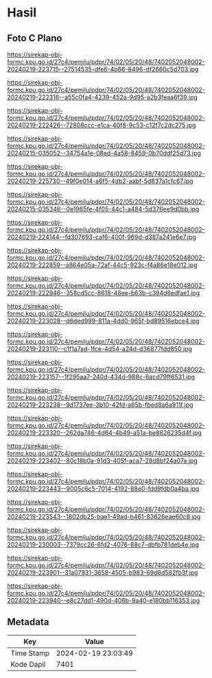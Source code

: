 # Hasil

## Foto C Plano

https://sirekap-obj-formc.kpu.go.id/27c4/pemilu/pdpr/74/02/05/20/48/7402052048002-20240219-223715--27514535-dfe6-4b66-8496-df2660c5d703.jpg

https://sirekap-obj-formc.kpu.go.id/27c4/pemilu/pdpr/74/02/05/20/48/7402052048002-20240219-222316--a55c0fa4-4239-452a-9d95-a2b3feaa6f39.jpg

https://sirekap-obj-formc.kpu.go.id/27c4/pemilu/pdpr/74/02/05/20/48/7402052048002-20240219-222426--72808ccc-e1ca-40f8-9c53-c12f7c2dc275.jpg

https://sirekap-obj-formc.kpu.go.id/27c4/pemilu/pdpr/74/02/05/20/48/7402052048002-20240215-035052--34754a1e-08ed-4a58-8459-0b70ddf25d73.jpg

https://sirekap-obj-formc.kpu.go.id/27c4/pemilu/pdpr/74/02/05/20/48/7402052048002-20240219-225730--49f0e014-a6f5-4db2-aabf-5d837a1cfc67.jpg

https://sirekap-obj-formc.kpu.go.id/27c4/pemilu/pdpr/74/02/05/20/48/7402052048002-20240215-035346--0e1965fe-4f05-44c1-a484-5d376ee9d0bb.jpg

https://sirekap-obj-formc.kpu.go.id/27c4/pemilu/pdpr/74/02/05/20/48/7402052048002-20240219-224144--fd307693-caf6-400f-969d-d387a241e6e7.jpg

https://sirekap-obj-formc.kpu.go.id/27c4/pemilu/pdpr/74/02/05/20/48/7402052048002-20240219-222859--a864e05a-72af-44c5-923c-f4a86e18e012.jpg

https://sirekap-obj-formc.kpu.go.id/27c4/pemilu/pdpr/74/02/05/20/48/7402052048002-20240219-222946--358cd5cc-8618-48ee-b63b-c394d8edfae1.jpg

https://sirekap-obj-formc.kpu.go.id/27c4/pemilu/pdpr/74/02/05/20/48/7402052048002-20240219-223028--d6ded999-811a-4dd0-965f-bd89516ebce4.jpg

https://sirekap-obj-formc.kpu.go.id/27c4/pemilu/pdpr/74/02/05/20/48/7402052048002-20240219-223110--c1f1a7ad-1fce-4d54-a24d-d36877fdd850.jpg

https://sirekap-obj-formc.kpu.go.id/27c4/pemilu/pdpr/74/02/05/20/48/7402052048002-20240219-223157--1f295aa7-240d-434d-988c-6acd79ff6531.jpg

https://sirekap-obj-formc.kpu.go.id/27c4/pemilu/pdpr/74/02/05/20/48/7402052048002-20240219-223238--9d1737ee-3b10-42fd-a65b-fbed8a6a911f.jpg

https://sirekap-obj-formc.kpu.go.id/27c4/pemilu/pdpr/74/02/05/20/48/7402052048002-20240219-223320--262da746-4d64-4b49-a51a-be8826235d4f.jpg

https://sirekap-obj-formc.kpu.go.id/27c4/pemilu/pdpr/74/02/05/20/48/7402052048002-20240219-223402--80c18b0a-91d3-405f-aca7-28d8bf24a07a.jpg

https://sirekap-obj-formc.kpu.go.id/27c4/pemilu/pdpr/74/02/05/20/48/7402052048002-20240219-223443--9005c6c5-7014-4192-88e0-fdd9fdb0a4ba.jpg

https://sirekap-obj-formc.kpu.go.id/27c4/pemilu/pdpr/74/02/05/20/48/7402052048002-20240219-223543--1802db25-bae1-49ad-b461-83626eae60c8.jpg

https://sirekap-obj-formc.kpu.go.id/27c4/pemilu/pdpr/74/02/05/20/48/7402052048002-20240219-230003--7379cc26-6fd2-4076-88c7-dbfb781deb4e.jpg

https://sirekap-obj-formc.kpu.go.id/27c4/pemilu/pdpr/74/02/05/20/48/7402052048002-20240219-223901--31a07931-3658-4505-b983-69d6d582fb3f.jpg

https://sirekap-obj-formc.kpu.go.id/27c4/pemilu/pdpr/74/02/05/20/48/7402052048002-20240219-223940--e8c27dd1-490d-406b-9a40-e180bb116353.jpg


## Metadata

| Key        | Value               |
| ---------- | ------------------- |
| Time Stamp | 2024-02-19 23:03:49 |
| Kode Dapil | 7401                |



